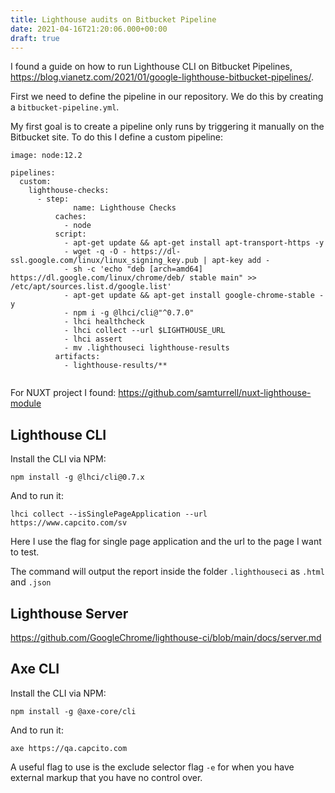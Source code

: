```yaml
---
title: Lighthouse audits on Bitbucket Pipeline
date: 2021-04-16T21:20:06.000+00:00
draft: true
---
```


I found a guide on how to run Lighthouse CLI on Bitbucket Pipelines, https://blog.vianetz.com/2021/01/google-lighthouse-bitbucket-pipelines/.

First we need to define the pipeline in our repository. We do this by creating a `bitbucket-pipeline.yml`.

My first goal is to create a pipeline only runs by triggering it manually on the Bitbucket site. To do this I define a custom pipeline:

```
image: node:12.2

pipelines:
  custom:
    lighthouse-checks:
      - step:
		      name: Lighthouse Checks
          caches:
            - node
          script:
            - apt-get update && apt-get install apt-transport-https -y
            - wget -q -O - https://dl-ssl.google.com/linux/linux_signing_key.pub | apt-key add -
            - sh -c 'echo "deb [arch=amd64] https://dl.google.com/linux/chrome/deb/ stable main" >> /etc/apt/sources.list.d/google.list'
            - apt-get update && apt-get install google-chrome-stable -y
            - npm i -g @lhci/cli@"^0.7.0"
            - lhci healthcheck
            - lhci collect --url $LIGHTHOUSE_URL
            - lhci assert
            - mv .lighthouseci lighthouse-results
          artifacts:
            - lighthouse-results/**
					 
```

For NUXT project I found: https://github.com/samturrell/nuxt-lighthouse-module

## Lighthouse CLI
Install the CLI via NPM:
```
npm install -g @lhci/cli@0.7.x
```

And to run it:
```
lhci collect --isSinglePageApplication --url https://www.capcito.com/sv
```
Here I use the flag for single page application and the url to the page I want to test.

The command will output the report inside the folder `.lighthouseci` as `.html` and `.json`

## Lighthouse Server
https://github.com/GoogleChrome/lighthouse-ci/blob/main/docs/server.md

## Axe CLI
Install the CLI via NPM:
```
npm install -g @axe-core/cli
```

And to run it:
```
axe https://qa.capcito.com
```

A useful flag to use is the exclude selector flag `-e` for when you have external markup that you have no control over.